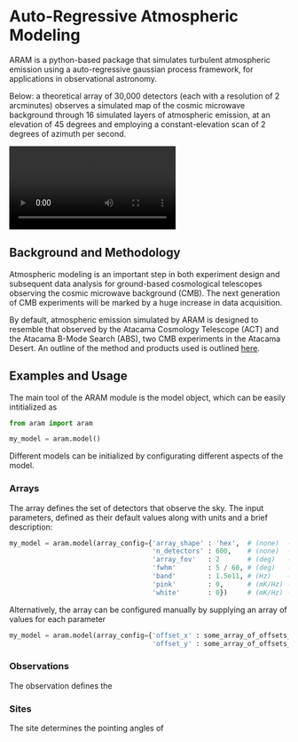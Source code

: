 # Auto-Regressive Atmospheric Modeling

ARAM is a python-based package that simulates turbulent atmospheric emission using a auto-regressive gaussian process framework, for applications in observational astronomy. 

Below: a theoretical array of 30,000 detectors (each with a resolution of 2 arcminutes) observes a simulated map of the cosmic microwave background through 16 simulated layers of atmospheric emission, at an elevation of 45 degrees and employing a constant-elevation scan of 2 degrees of azimuth per second. 

![Watch the video](https://user-images.githubusercontent.com/41275226/115489537-539c2400-a22a-11eb-9f3f-013b4c5e8f6a.mp4)

## Background and Methodology

Atmospheric modeling is an important step in both experiment design and subsequent data analysis for ground-based cosmological telescopes observing the cosmic microwave background (CMB). The next generation of CMB experiments will be marked by a huge increase in data acquisition.

By default, atmospheric emission simulated by ARAM is designed to resemble that observed by the Atacama Cosmology Telescope (ACT) and the Atacama B-Mode Search (ABS), two CMB experiments in the Atacama Desert. An outline of the method and products used is outlined [here](https://github.com/tomachito/aram/blob/main/README.md). 


## Examples and Usage 

The main tool of the ARAM module is the model object, which can be easily intitialized as 

```python
from aram import aram

my_model = aram.model()
```

Different models can be initialized by configurating different aspects of the model. 

### Arrays

The array defines the set of detectors that observe the sky. The input parameters, defined as their default values along with units and a brief description:

```python
my_model = aram.model(array_config={'array_shape' : 'hex',  # (none)  - the shape of the array. 
                                    'n_detectors' : 600,    # (none)  - the number of detectors. 
                                    'array_fov'   : 2       # (deg)   - maximum separation of detectors, in degrees. 
                                    'fwhm'        : 5 / 60, # (deg)   - the full-width at half-maximum of the beams.
                                    'band'        : 1.5e11, # (Hz)    - the observing band of the detectors, in Hz. 
                                    'pink'        : 0,      # (mK/Hz) - scale factor for the pink noise spectrum. 
                                    'white'       : 0})     # (mK/Hz) - scale factor for the white noise spectrum. 
```
Alternatively, the array can be configured manually by supplying an array of values for each parameter
```python
my_model = aram.model(array_config={'offset_x' : some_array_of_offsets_in_radians_x,  
                                    'offset_y' : some_array_of_offsets_in_radians_y})
```



### Observations

The observation defines the 

### Sites

The site determines the pointing angles of 



